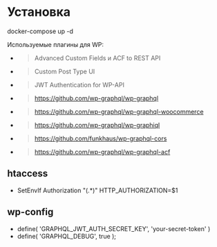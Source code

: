 # Установка

docker-compose up -d

Используемые плагины для WP:
- >Advanced Custom Fields и ACF to REST API
- >Custom Post Type UI
- >JWT Authentication for WP-API
- >https://github.com/wp-graphql/wp-graphql
- >https://github.com/wp-graphql/wp-graphql-woocommerce
- >https://github.com/wp-graphql/wp-graphiql
- >https://github.com/funkhaus/wp-graphql-cors
- >https://github.com/wp-graphql/wp-graphql-acf

## htaccess

- SetEnvIf Authorization "(.*)" HTTP_AUTHORIZATION=$1
 
## wp-config

- define( 'GRAPHQL_JWT_AUTH_SECRET_KEY', 'your-secret-token' )
- define( 'GRAPHQL_DEBUG', true );